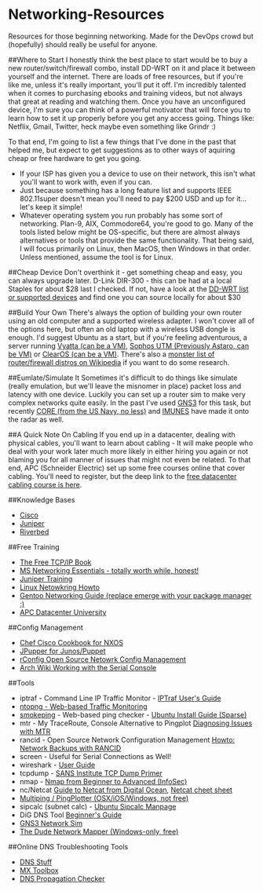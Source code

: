 # Networking-Resources
Resources for those beginning networking. Made for the DevOps crowd but (hopefully) should really be useful for anyone.

##Where to Start
I honestly think the best place to start would be to buy a new router/switch/firewall combo, install DD-WRT on it and place it between yourself and the internet. There are loads of free resources, but if you're like me, unless it's really important, you'll put it off. I'm incredibly talented when it comes to purchasing ebooks and training videos, but not always that great at reading and watching them. Once you have an unconfigured device, I'm sure you can think of a powerful motivator that will force you to learn how to set it up properly before you get any access going. Things like: Netflix, Gmail, Twitter, heck maybe even something like Grindr :)

To that end, I'm going to list a few things that I've done in the past that helped me, but expect to get suggestions as to other ways of aquiring cheap or free hardware to get you going. 

- If your ISP has given you a device to use on their network, this isn't what you'll want to work with, even if you can. 
- Just because something has a long feature list and supports IEEE 802.11super doesn't mean you'll need to pay $200 USD and up for it... let's keep it simple! 
- Whatever operating system you run probably has some sort of networking. Plan-9, AIX, Commodore64, you're good to go. Many of the tools listed below might be OS-specific, but there are almost always alternatives or tools that provide the same functionality. That being said, I will focus primarily on Linux, then MacOS, then Windows in that order. Unless mentioned, assume the tool is for Linux.  

##Cheap Device
Don't overthink it - get something cheap and easy, you can always upgrade later. 
D-Link DIR-300 - this can be had at a local Staples for about $28 last I checked. If not, have a look at the [DD-WRT list or supported devices](http://www.dd-wrt.com/wiki/index.php/Supported_Devices#D-Link) and find one you can source locally for about $30 

##Build Your Own
There's always the option of building your own router using an old computer and a supported wireless adapter. I won't cover all of the options here, but often an old laptop with a wireless USB dongle is enough. I'd suggest Ubuntu as a start, but if you're feeling adventurous, a server running [Vyatta (can be a VM)](http://vyos.net/wiki/Main_Page), [Sophos UTM (Previously Astaro, can be VM)](https://www.sophos.com/en-us/products/free-tools/sophos-utm-home-edition.aspx) or [ClearOS (can be a VM)](http://www.clearfoundation.com/#clearfoundation-community). There's also a [monster list of router/firewall distros on Wikipedia](https://en.wikipedia.org/wiki/List_of_router_and_firewall_distributions) if you want to do some research. 

##Eumlate/Simulate It
Sometimes it's difficult to do things like simulate (really emulation, but we'll leave the misnomer in place) packet loss and latency with one device. Luckily you can set up a router sim to make very complex networks quite easily. In the past I've used [GNS3](http://www.gns3.com/) for this task, but recently [CORE (from the US Navy, no less)](http://www.nrl.navy.mil/itd/ncs/products/core) and [IMUNES](http://imunes.net/) have made it onto the radar as well.

##A Quick Note On Cabling
If you end up in a datacenter, dealing with physical cables, you'll want to learn about cabling - It will make people who deal with your work later much more likely in either hiring you again or not blaming you for all manner of issues that might not even be related. To that end, APC (Schneider Electric) set up some free courses online that cover cabling. You'll need to register, but the deep link to the [free datacenter cabling course is here](http://energy.schneideruniversities.com/student.php?ctg=lessons&catalog=1&info_course=85).

##Knowledge Bases
- [Cisco](http://www.cisco.com/cisco/web/psa/reference.html)
- [Juniper](https://kb.juniper.net/InfoCenter/index?page=home)
- [Riverbed](https://supportkb.riverbed.com/support/index?page=home)

##Free Training
- [The Free TCP/IP Book](http://www.tcpipguide.com/free/index.htm)
- [MS Networking Essentials - totally worth while, honest!](https://www.microsoftvirtualacademy.com/en-us/training-courses/networking-fundamentals-8249?l=zcmNgKKy_1704984382)
- [Juniper Training](https://learningportal.juniper.net/juniper/user_courses.aspx)
- [Linux Netowkring Howto](http://www.tldp.org/HOWTO/NET3-4-HOWTO.html)
- [Gentoo Networking Guide (replace emerge with your package manager :)](http://www.tldp.org/HOWTO/NET3-4-HOWTO.html)
- [APC Datacenter University](http://energy.schneideruniversities.com/)

##Config Management
- [Chef Cisco Cookbook for NXOS](https://supermarket.chef.io/cookbooks/cisco-cookbook)
- [JPupper for Junos/Puppet](https://downloads.puppetlabs.com/junos/2.0R1.1/)
- [rConfig Open Source Netowrk Config Management](http://www.rconfig.com/)
- [Arch Wiki Working with the Serial Console](https://wiki.archlinux.org/index.php/Working_with_the_serial_console)

##Tools
- iptraf - Command Line IP Traffic Monitor - [IPTraf User's Guide](http://iptraf.seul.org/2.7/manual.html)
- [ntopng - Web-based Traffic Monitoring](https://github.com/ntop/ntopng)
- [smokeping](https://oss.oetiker.ch/smokeping/index.en.html) - Web-based ping checker - [Ubuntu Install Guide (Sparse)](http://manpages.ubuntu.com/manpages/trusty/man7/smokeping_install.7.html)
- mtr - My TraceRoute, Console Alternative to Pingplot [Diagnosing Issues with MTR](https://www.linode.com/docs/networking/diagnostics/diagnosing-network-issues-with-mtr)
- rancid - Open Source Network Configuration Management [Howto: Network Backups with RANCID](http://www.linuxhomenetworking.com/wiki/index.php/Quick_HOWTO_:_Ch1_:_Network_Backups_With_Rancid)
- screen - Useful for Serial Connections as Well!
- wireshark - [User Guide](https://www.wireshark.org/docs/wsug_html_chunked/)
- tcpdump - [SANS Institute TCP Dump Primer](https://www.giac.org/paper/gsec/3489/beginners-guide-tcpdump/105700)
- nmap - [Nmap from Beginner to Advanced (InfoSec)](http://resources.infosecinstitute.com/nmap/)
- nc/Netcat [Guide to Netcat from Digital Ocean](https://www.digitalocean.com/community/tutorials/how-to-use-netcat-to-establish-and-test-tcp-and-udp-connections-on-a-vps), [Netcat cheet sheet](https://www.sans.org/security-resources/sec560/netcat_cheat_sheet_v1.pdf)
- [Multiping / PingPlotter (OSX/iOS/Windows, not free)](https://www.pingman.com/products.html)
- sipcalc (subnet calc) - [Ubuntu Sipcalc Manpage](http://manpages.ubuntu.com/manpages/hardy/man1/sipcalc.1.html)
- DiG DNS Tool [Beginner's Guide](https://www.madboa.com/geek/dig/)
- [GNS3 Network Sim](http://www.gns3.com/)
- [The Dude Network Mapper (Windows-only, free)](http://www.mikrotik.com/thedude)

##Online DNS Troubleshooting Tools
- [DNS Stuff](http://www.dnsstuff.com/)
- [MX Toolbox](http://mxtoolbox.com/)
- [DNS Propagation Checker](https://www.whatsmydns.net/)
